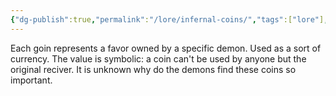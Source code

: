 ```yaml
---
{"dg-publish":true,"permalink":"/lore/infernal-coins/","tags":["lore"],"noteIcon":"lore","created":"2023-12-30T13:23:05.053+01:00","updated":"2024-01-04T23:37:44.301+01:00"}
---
```


Each goin represents a favor owned by a specific demon. Used as a sort of currency.
The value is symbolic: a coin can't be used by anyone but the original reciver.
It is unknown why do the demons find these coins so important.
